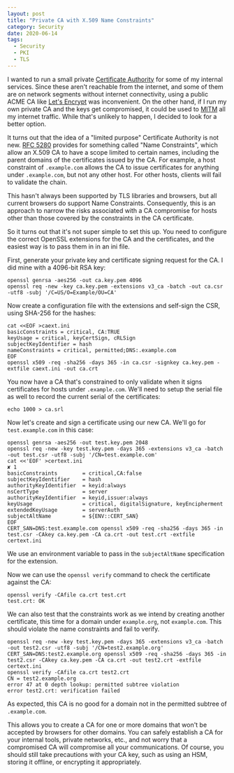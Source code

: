 ```yaml
---
layout: post
title: "Private CA with X.509 Name Constraints"
category: Security
date: 2020-06-14
tags:
  - Security
  - PKI
  - TLS
---
```


I wanted to run a small private [Certificate
Authority](https://en.wikipedia.org/wiki/Certificate_authority) for some of my
internal services.  Since these aren't reachable from the internet, and some of
them are on network segments without internet connectivity, using a public ACME
CA like [Let's Encrypt](https://letsencrypt.org/) was inconvenient.  On the
other hand, if I run my own private CA and the keys get compromised, it could be
used to [MITM](https://en.wikipedia.org/wiki/Man-in-the-middle_attack) all my
internet traffic.  While that's unlikely to happen, I decided to look for a
better option.

It turns out that the idea of a "limited purpose" Certificate Authority is not
new.  [RFC 5280](https://tools.ietf.org/html/rfc5280) provides for something
called "Name Constraints", which allow an X.509 CA to have a scope limited to
certain names, including the parent domains of the certificates issued by the
CA.  For example, a host constraint of `.example.com` allows the CA to issue
certificates for anything under `.example.com`, but not any other host.  For
other hosts, clients will fail to validate the chain.

This hasn't always been supported by TLS libraries and browsers, but all current
browsers do support Name Constraints.  Consequently, this is an approach to
narrow the risks associated with a CA compromise for hosts other than those
covered by the constraints in the CA certificate.

<!--more-->

So it turns out that it's not super simple to set this up.  You need to
configure the correct OpenSSL extensions for the CA and the certificates, and
the easiest way is to pass them in in an ini file.

First, generate your private key and certificate signing request for the CA.  I
did mine with a 4096-bit RSA key:

```
openssl genrsa -aes256 -out ca.key.pem 4096
openssl req -new -key ca.key.pem -extensions v3_ca -batch -out ca.csr -utf8 -subj '/C=US/O=Example/OU=CA'
```

Now create a configuration file with the extensions and self-sign the CSR, using
SHA-256 for the hashes:

```
cat <<EOF >caext.ini
basicConstraints = critical, CA:TRUE
keyUsage = critical, keyCertSign, cRLSign
subjectKeyIdentifier = hash
nameConstraints = critical, permitted;DNS:.example.com
EOF
openssl x509 -req -sha256 -days 365 -in ca.csr -signkey ca.key.pem -extfile caext.ini -out ca.crt
```

You now have a CA that's constrained to only validate when it signs certificates
for hosts under `.example.com`.  We'll need to setup the serial file as well to
record the current serial of the certificates:

```
echo 1000 > ca.srl
```

Now let's create and sign a certificate using our new CA.  We'll go for
`test.example.com` in this case:

```
openssl genrsa -aes256 -out test.key.pem 2048
openssl req -new -key test.key.pem -days 365 -extensions v3_ca -batch -out test.csr -utf8 -subj '/CN=test.example.com'
cat <<'EOF' >certext.ini                                              ✘ 1
basicConstraints        = critical,CA:false
subjectKeyIdentifier    = hash
authorityKeyIdentifier  = keyid:always
nsCertType              = server
authorityKeyIdentifier  = keyid,issuer:always
keyUsage                = critical, digitalSignature, keyEncipherment
extendedKeyUsage        = serverAuth
subjectAltName          = ${ENV::CERT_SAN}
EOF
CERT_SAN=DNS:test.example.com openssl x509 -req -sha256 -days 365 -in test.csr -CAkey ca.key.pem -CA ca.crt -out test.crt -extfile certext.ini
```

We use an environment variable to pass in the `subjectAltName` specification for
the extension.

Now we can use the `openssl verify` command to check the certificate against the
CA:

```
openssl verify -CAfile ca.crt test.crt
test.crt: OK
```

We can also test that the constraints work as we intend by creating another
certificate, this time for a domain under `example.org`, not `example.com`.
This should violate the name constraints and fail to verify.

```
openssl req -new -key test.key.pem -days 365 -extensions v3_ca -batch -out test2.csr -utf8 -subj '/CN=test2.example.org'
CERT_SAN=DNS:test2.example.org openssl x509 -req -sha256 -days 365 -in test2.csr -CAkey ca.key.pem -CA ca.crt -out test2.crt -extfile certext.ini
openssl verify -CAfile ca.crt test2.crt
CN = test2.example.org
error 47 at 0 depth lookup: permitted subtree violation
error test2.crt: verification failed
```

As expected, this CA is no good for a domain not in the permitted subtree of
`.example.com`.

This allows you to create a CA for one or more domains that won't be accepted by
browsers for other domains.  You can safely establish a CA for your internal
tools, private networks, etc., and not worry that a compromised CA will
compromise all your communications.  Of course, you should still take
precautions with your CA key, such as using an HSM, storing it offline, or
encrypting it appropriately.
